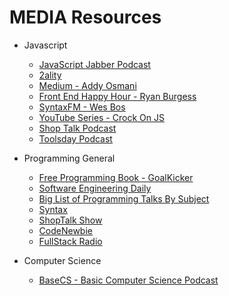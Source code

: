 # MEDIA Resources

* Javascript

  * [JavaScript Jabber Podcast](https://devchat.tv/js-jabber)
  * [2ality](2ality.com/)
  * [Medium - Addy Osmani](https://medium.com/@addyosmani)
  * [Front End Happy Hour - Ryan Burgess](http://frontendhappyhour.com/)
  * [SyntaxFM - Wes Bos](https://syntax.fm/)
  * [YouTube Series - Crock On JS](https://www.youtube.com/playlist?list=PLlRSdZcxPj9_GK2i1KVvnZD9fVToABz3V)
  * [Shop Talk Podcast](http://shoptalkshow.com/)
  * [Toolsday Podcast](https://spec.fm/podcasts/toolsday)

* Programming General

  * [Free Programming Book - GoalKicker](http://books.goalkicker.com/)
  * [Software Engineering Daily](https://softwareengineeringdaily.com/)
  * [Big List of Programming Talks By Subject](https://github.com/hellerve/programming-talks)
  * [Syntax](https://syntax.fm/)
  * [ShopTalk Show](http://shoptalkshow.com/)
  * [CodeNewbie](https://www.codenewbie.org/podcast)
  * [FullStack Radio](http://www.fullstackradio.com/)

* Computer Science

  * [BaseCS - Basic Computer Science Podcast](https://www.codenewbie.org/basecs)
